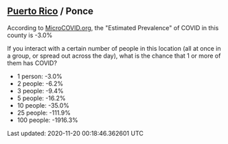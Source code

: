 
## [Puerto Rico](/united-states/puerto-rico) / Ponce

According to [MicroCOVID.org](http://microcovid.org),
the "Estimated Prevalence" of COVID in this county is -3.0%

If you interact with a certain number of people in this location
(all at once in a group, or spread out across the day), what is the chance that
1 or more of them has COVID?

- 1 person: -3.0%
- 2 people: -6.2%
- 3 people: -9.4%
- 5 people: -16.2%
- 10 people: -35.0%
- 25 people: -111.9%
- 100 people: -1916.3%

Last updated: 2020-11-20 00:18:46.362601 UTC
